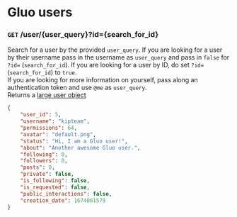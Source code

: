 # Gluo users
### `GET` /user/{user_query}?id={search_for_id}
Search for a user by the provided `user_query`. If you are looking for a user by their username pass in the username as `user_query` and pass in `false` for `?id=` (`search_for_id`). If you are looking for a user by ID, do set `?id=` (`search_for_id`) to `true`.  
If you are looking for more information on yourself, pass along an authentication token and use `@me` as `user_query`.  
Returns a [large user object](/v4/core/objects.md#large-user-object)
```json
{
    "user_id": 5,
    "username": "kipteam",
    "permissions": 64,
    "avatar": "default.png",
    "status": "Hi, I am a Gluo user!",
    "about": "Another awesome Gluo user.",
    "following": 0,
    "followers": 0,
    "posts": 0,
    "private": false,
    "is_following": false,
    "is_requested": false,
    "public_interactions": false,
    "creation_date": 1674061579
}
```
